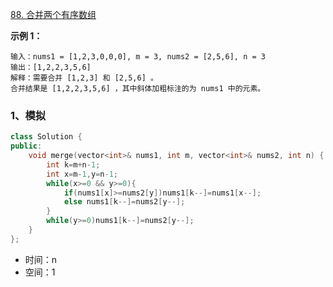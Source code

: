 [88. 合并两个有序数组](https://leetcode.cn/problems/merge-sorted-array/)

**示例 1：**

```
输入：nums1 = [1,2,3,0,0,0], m = 3, nums2 = [2,5,6], n = 3
输出：[1,2,2,3,5,6]
解释：需要合并 [1,2,3] 和 [2,5,6] 。
合并结果是 [1,2,2,3,5,6] ，其中斜体加粗标注的为 nums1 中的元素。
```



### 1、模拟

```cpp
class Solution {
public:
    void merge(vector<int>& nums1, int m, vector<int>& nums2, int n) {
        int k=m+n-1;
        int x=m-1,y=n-1;
        while(x>=0 && y>=0){
            if(nums1[x]>=nums2[y])nums1[k--]=nums1[x--];
            else nums1[k--]=nums2[y--];
        }
        while(y>=0)nums1[k--]=nums2[y--];
    }
};
```

- 时间：n
- 空间：1
